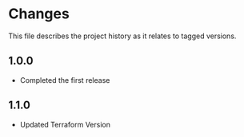 # Changes
This file describes the project history as it relates to tagged versions.

## 1.0.0
- Completed the first release

## 1.1.0
- Updated Terraform Version

